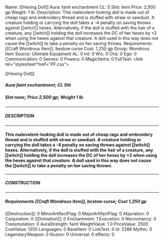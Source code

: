 Name: [[Hexing Doll]]
Aura: faint enchantment
CL: 5
Slot: item
Price: 2,500 gp
Weight: 1 lb.
Description: This malevolent-looking doll is made out of cheap rags and embroidery thread and is stuffed with straw or sawdust. A creature holding or carrying the doll takes a -4 penalty on saving throws against [[witch]] hexes. Alternatively, if the doll is stuffed with the hair of a creature, any [[witch]] holding the doll increases the DC of her hexes by +2 when using the hexes against that creature. A doll used in this way does not cause the [[witch]] to take a penalty on her saving throws.
Requirements: [[Craft Wondrous Item]], bestow curse
Cost: 1,250 gp
Group: Wondrous Item
Source: Ultimate Equipment
AL: 0
Int: 0
Wis: 0
Cha: 0
Ego: 0
Communication: 0
Senses: 0
Powers: 0
MagicItems: 0
FullText: <link rel="stylesheet"href="PF.css"><div class="heading"><p class="alignleft">[[Hexing Doll]]</p><div style="clear: both;"></div></div><div><h5><b>Aura </b>faint enchantment; <b>CL </b>5th</h5><h5><b>Slot </b>none; <b>Price </b>2,500 gp; <b>Weight </b>1 lb.</h5></div><hr/><div><h5><b>DESCRIPTION</b></h5></div><hr/><div><h4><p>This malevolent-looking doll is made out of cheap rags and embroidery thread and is stuffed with straw or sawdust. A creature holding or carrying the doll takes a -4 penalty on saving throws against [[witch]] hexes. Alternatively, if the doll is stuffed with the hair of a creature, any [[witch]] holding the doll increases the DC of her hexes by +2 when using the hexes against that creature. A doll used in this way does not cause the [[witch]] to take a penalty on her saving throws.</p></h4></div><hr/><div><h5><b>CONSTRUCTION</b></h5></div><hr/><div><h5><b>Requirements </b>[[Craft Wondrous Item]], <i>bestow curse</i>; <b>Cost </b>1,250 gp</h5></div>
[[Destruction]]: 0
MinorArtifactFlag: 0
MajorArtifactFlag: 0
Abjuration: 0
Conjuration: 0
[[Divination]]: 0
Enchantment: 1
Evocation: 0
Necromancy: 0
Transmutation: 0
AuraStrength: faint
WeightValue: 1.0
PriceValue: 2500
CostValue: 1250
Languages: 0
BaseItem: 0
LinkText: 0
id: 2286
Mythic: 0
LegendaryWeapon: 0
Illusion: 0
Universal: 0
effects: 0
